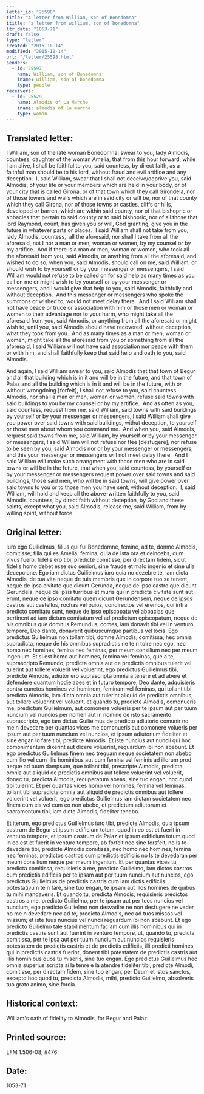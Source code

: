 ```yaml
---
letter_id: "25598"
title: "A letter from William, son of Bonedomna"
ititle: "a letter from william, son of bonedomna"
ltr_date: "1053-71"
draft: false
type: "letter"
created: "2015-10-14"
modified: "2015-10-14"
url: "/letter/25598.html"
senders:
  - id: 25597
    name: William, son of Bonedomna
    iname: william, son of bonedomna
    type: people
receivers:
  - id: 25529
    name: Almodis of La Marche
    iname: almodis of la marche
    type: woman
---
```

<h2> Translated letter:</h2><p>I William, son of the late woman Bonedomna, swear to you, lady Almodis, countess, daughter of the woman Amelia, that from this hour forward, while I am alive, I shall be faithful to you, said countess, by direct faith, as a faithful man should be to his lord, without fraud and evil artifice and any deception.&nbsp; I, said William, swear that I shall not deceive/deprive you, said Almodis, of your life or your members which are held in your body, or of your city that is called Girona, or of that town which they call Girondela, nor of those towers and walls which are in said city or will be, nor of that county which they call Girona, nor of those towns or castles, cliffs or hills, developed or barren, which are within said county, nor of that bishopric or abbacies that pertain to said county or to said bishopric, nor of all those that lord Raymond, count, has given you or will, God granting, give you in the future in whatever parts or places.&nbsp; I said William shall not take from you, lady Almodis, countess,&nbsp; all the aforesaid, nor shall I take from all the aforesaid, not I nor a man or men, woman or women, by my counsel or by my artifice.&nbsp; And if there is a man or men, woman or women, who took all the aforesaid from you, said Almodis, or anything from all the aforesaid, and wished to do so, when you, said Almodis, should call on me, said William, or should wish to by yourself or by your messenger or messengers, I said William would not refuse to be called on for said help as many times as you call on me or might wish to by yourself or by your messenger or messengers, and I would give that help to you, said Almodis, faithfully and without deception.&nbsp; And this messenger or messengers who spoke the summons or wished to, would not meet delay there.&nbsp; And I said William shall not have peace or truce or association with him or those men or woman or women to their advantage nor to your harm, who might take all the aforesaid from you, said Almodis, or anything from all the aforesaid or might wish to, until you, said Almodis should have recovered, without deception, what they took from you.&nbsp; And as many times as a man or men, woman or women, might take all the aforesaid from you or something from all the aforesaid, I said William will not have said association nor peace with them or with him, and shall faithfully keep that said help and oath to you, said Almodis.</p><p>And again, I said William swear to you, said Almodis that that town of Begur and all that building which is in it and will be in the future, and that town of Palaz and all the building which is in it and will be in the future, with or without wrongdoing [forfeit], I shall not refuse to you, said countess Almodis, nor shall a man or men, woman or women, refuse said towns with said buildings to you by my counsel or by my artifice.&nbsp; And as often as you, said countess, request from me, said William, said towns with said buildings by yourself or by your messenger or messengers, I said William shall give you power over said towns with said buildings, withut deception, to yourself or those men about whom you command me.&nbsp; And when you, said Almodis, request said towns from me, said William, by yourself or by your messenger or messengers, I said William will not refuse nor flee [desfugere], nor refuse to be seen by you, said Almodis nor or by your messenger or messengers; and this your messenger or messengers will not meet delay there.&nbsp; And I said William will make such arrangment with those men who are in said towns or will be in the future, that when you, said countess, by yourself or by your messenger or messengers request power over said towns and said buildings, those said men, who will be in said towns, will give power over said towns to you or to those men you have sent, without deception.&nbsp; I, said William, will hold and keep all the above-written faithfully to you, said Almodis, countess, by direct faith without deception, by God and these saints, except what you, said Almodis, release me, said William, from by willing spirit, without force.</p><h2 class="mt-4"> Original letter:</h2><p class="Bodytext21">Iuro ego Guilielmus, filius qui fui Bonedomne, femine, ad te, donme Almodis, comitisse; filia qui es Amelia, femina, quia de ista ora et deincebs, dum vivus fuero, fidelis ero tibi, predicte comitisse, per directam fidem, sicut fidelis homo debet esse suo seniori, sine fraude et malo ingenio et sine ulla decepcione. Ego iam dictus Guilielmus iuro quia no dezebre te, iam dicta Almodis, de tua vita neque de tuis membris que in corpore tuo se tenent, neque de ipsa civitate que dicunt Gerunda, neque de ipso castro que dicunt Gerundela, neque de ipsis turribus et muris qui in predicta civitate sunt aut erunt, neque de ipso comitatu quem dicunt Gerundensem, neque de ipsos castros aut castellos, rochas vel puios, condirectos vel eremos, qui infra predicto comitatu sunt, neque de ipso episcopatu vel abbacias que pertinent ad iam dictum comitatum vel ad predictum episcopatum, neque de his omnibus que domnus Remundus, comes, iam donavit tibi vel in venturo tempore, Deo dante, donaverit quibuscumque partibus vel locis. Ego predictus Guilielmus non tollam tibi, domne Almodis, comitissa, hec omnia supradicta, neque de his omnibus supradictis ne te n tolre nec ego, nec homo nec homines, femina nec feminas, per meum consilium nec per meum ingenium. Et si est homo aut homines, femina vel feminas, que a te, suprascripto Remundo, predicta omnia aut de predictis omnibus tulerit vel tulerint aut tollere voluerit vel voluerint, ego predictus Guilielmus tibi, predicte Almodis, adiutor ero suprascripta omnia a tenere et ad abere et defendere quantum hodie abes et in futuro tempore, Deo dante, adquisieris contra cunctos homines vel hominem, feminam vel feminas, qui tollant tibi, predicta Almodis, iam dicta omnia aut tulerint aliquid de predictis omnibus, aut tollere voluerint vel voluerit, et quando tu, predicte Almodis, comonueris me, predictum Guilielmum, aut comonere volueris per te ipsum aut per tuum nuncium vel nuncios per nomen aut in nomine de isto sacramento suprascripto, ego iam dictus Guilielmus de predicto adiutorio comunir no me n devedare per quantas vices me comonueris aut comonere volueris per ipsum aut per tuum nuncium vel nuncios, et ipsum adiutorium fideliter et sine engan lo fare tibi, predicte Almodis. Et iste nuncius aut nuncii qui hoc comonimentum dixerint aut dicere voluerint, reguardum ibi non abebunt. Et ego predictus Guilielmus finem nec treguam neque societatem non abebo cum illo vel cum illis hominibus aut cum femina vel feminis ad illorum prod neque ad tuum dampsum, que tollant tibi, prescripte Almodis, predicta omnia aut aliquid de predictis omnibus aut tollere voluerint vel voluerit, donec tu, predicta Almodis, recuperatum abeas, sine tuo engan, hoc quod tibi tulerint. Et per quantas vices homo vel homines, femina vel feminas, tollant tibi supradicta omnia aut aliquid de predictis omnibus aut tollere voluerint vel voluerit, ego predictus Guilielmus iam dictam societatem nec finem cum eis vel cum eo non abebo, et predictum adiutorum et sacramentum tibi, iam dicte Almodis, fideliter tenebo.</p><p class="Bodytext21">Et iterum, ego predictus Guilielmus iuro tibi, predicte Almodis, quia ipsum castrum de Begur et ipsum edificium totum, quod in eo est et fuerit in venturo tempore, et ipsum castrum de Palaz et ipsum edificium totum quod in eo est et fuerit in venturo tempore, ab forfeit nec sine forsfeit, no ls te devedare tibi, predicte Almodis comitissa, nec homo nec homines, femina nec feminas, predictos castros cum predictis edificiis no ls te devedaran per meum consilium neque per meum ingenium. Et per quantas vices tu, predicta comitissa, requisieris a me, predicto Guilielmo, iam dictos castros cum predictis edificiis per te ipsam aut per tuum nuncium aut nuncios, ego predictus Guilielmus de predictis castris cum iam dictis edificiis potestativum te n fare, sine tuo engan, te ipsam aut illos homines de quibus tu mihi mandaveris. Et quando tu, predicta Almodis, requisieris predictos castros a me, predicto Guilielmo, per te ipsam aut per tuos nuncios vel nuncium, ego predicto Guilielmo non desvadire ne non desfugere ne veder no me n devedare nec ad te, predicta Almodis, nec ad tuos missos vel missum; et iste tuus nuncius vel nuncii reguardum ibi non abebunt. Et ego predicto Guilielmo tale stabilimentum faciam cum illis hominibus qui in predictis castris sunt aut fuerint in venturo tempore, ut, quando tu, predicta comitissa, per te ipsa aut per tuum nuncium aut nuncios requisieris potestatem de predictis castris et de pre­dictis edificiis, illi predicti homines, qui in predictis castris fuerint, donent tibi potestatem de predictis castris aut illis hominibus quos tu miseris, sine tuo engan. Ego predictus Guilielmus hec omnia superius scripta si la tenre e la atendre fideliter tibi, predicte Almodi, comitisse, per directam fidem, sine tuo engan, per Deum et istos sanctos, excepto hoc quod tu, predicta Almodis, mihi, predicto Guilielmo, absolveris tuo grato animo, sine forcia.</p><h2 class="mt-4"> Historical context:</h2><p>William's oath of fidelity to Almodis, for Begur and Palaz.</p><h2 class="mt-4"> Printed source:</h2><p>LFM 1.506-08, #476</p><h2 class="mt-4"> Date:</h2>1053-71
